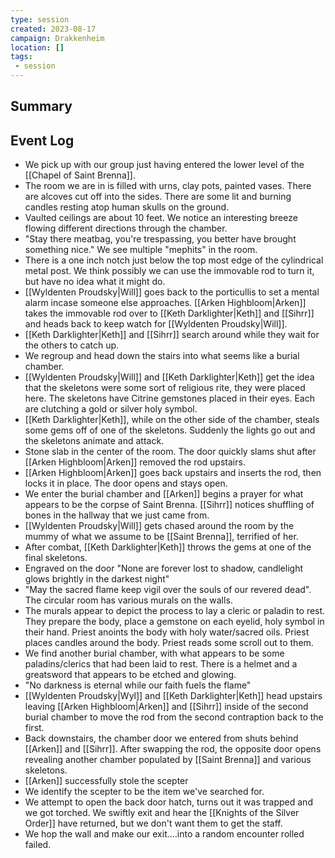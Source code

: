 ```yaml
---
type: session
created: 2023-08-17
campaign: Drakkenheim
location: []
tags:
 - session
---
```



## Summary

## Event Log

- We pick up with our group just having entered the lower level of the [[Chapel of Saint Brenna]]. 
- The room we are in is filled with urns, clay pots, painted vases. There are alcoves cut off into the sides. There are some lit and burning candles resting atop human skulls on the ground.
- Vaulted ceilings are about 10 feet. We notice an interesting breeze flowing different directions through the chamber. 
- "Stay there meatbag, you're trespassing, you better have brought something nice." We see multiple "mephits" in the room.
- There is a one inch notch just below the top most edge of the cylindrical metal post. We think possibly we can use the immovable rod to turn it, but have no idea what it might do.
- [[Wyldenten Proudsky|Will]] goes back to the porticullis to set a mental alarm incase someone else approaches. [[Arken Highbloom|Arken]] takes the immovable rod over to [[Keth Darklighter|Keth]] and [[Sihrr]] and heads back to keep watch for [[Wyldenten Proudsky|Will]].
- [[Keth Darklighter|Keth]] and [[Sihrr]] search around while they wait for the others to catch up.
- We regroup and head down the stairs into what seems like a burial chamber.
- [[Wyldenten Proudsky|Will]] and [[Keth Darklighter|Keth]] get the idea that the skeletons were some sort of religious rite, they were placed here. The skeletons have Citrine gemstones placed in their eyes. Each are clutching a gold or silver holy symbol.
- [[Keth Darklighter|Keth]], while on the other side of the chamber, steals some gems off of one of the skeletons. Suddenly the lights go out and the skeletons animate and attack.
- Stone slab in the center of the room. The door quickly slams shut after [[Arken Highbloom|Arken]] removed the rod upstairs.
- [[Arken Highbloom|Arken]] goes back upstairs and inserts the rod, then locks it in place. The door opens and stays open.
- We enter the burial chamber and [[Arken]] begins a prayer for what appears to be the corpse of Saint Brenna. [[Sihrr]] notices shuffling of bones in the hallway that we just came from.
- [[Wyldenten Proudsky|Will]] gets chased around the room by the mummy of what we assume to be [[Saint Brenna]], terrified of her.
- After combat, [[Keth Darklighter|Keth]] throws the gems at one of the final skeletons. 
- Engraved on the door "None are forever lost to shadow, candlelight glows brightly in the darkest night"
- "May the sacred flame keep vigil over the souls of our revered dead". The circular room has various murals on the walls.
- The murals appear to depict the process to lay a cleric or paladin to rest. They prepare the body, place a gemstone on each eyelid, holy symbol in their hand. Priest anoints the body with holy water/sacred oils. Priest places candles around the body. Priest reads some scroll out to them.
- We find another burial chamber, with what appears to be some paladins/clerics that had been laid to rest. There is a helmet and a greatsword that appears to be etched and glowing.
- "No darkness is eternal while our faith fuels the flame"
- [[Wyldenten Proudsky|Wyl]] and [[Keth Darklighter|Keth]] head upstairs leaving [[Arken Highbloom|Arken]] and [[Sihrr]] inside of the second burial chamber to move the rod from the second contraption back to the first.
- Back downstairs, the chamber door we entered from shuts behind [[Arken]] and [[Sihrr]]. After swapping the rod, the opposite door opens revealing another chamber populated by [[Saint Brenna]] and various skeletons.
- [[Arken]] successfully stole the scepter
- We identify the scepter to be the item we've searched for.
- We attempt to open the back door hatch, turns out it was trapped and we got torched. We swiftly exit and hear the [[Knights of the Silver Order]] have returned, but we don't want them to get the staff.
- We hop the wall and make our exit....into a random encounter rolled failed.